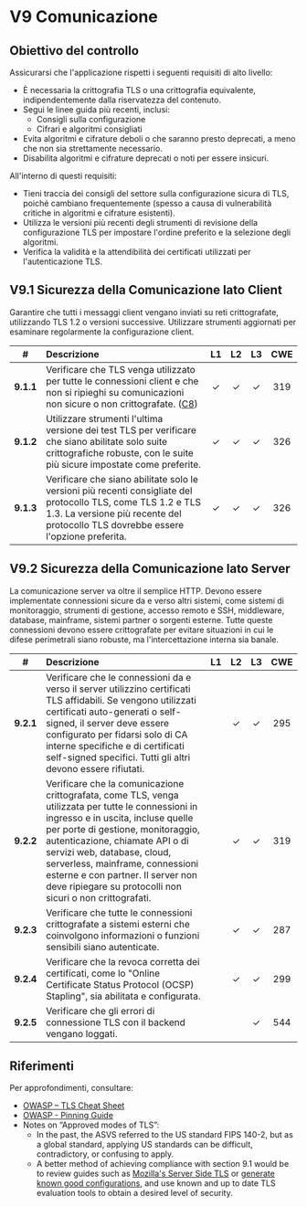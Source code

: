 # V9 Comunicazione

## Obiettivo del controllo

Assicurarsi che l'applicazione rispetti i seguenti requisiti di alto livello:

* È necessaria la crittografia TLS o una crittografia equivalente, indipendentemente dalla riservatezza del contenuto.
* Segui le linee guida più recenti, inclusi:
  * Consigli sulla configurazione
  * Cifrari e algoritmi consigliati
* Evita algoritmi e cifrature deboli o che saranno presto deprecati, a meno che non sia strettamente necessario.
* Disabilita algoritmi e cifrature deprecati o noti per essere insicuri.

All'interno di questi requisiti:

* Tieni traccia dei consigli del settore sulla configurazione sicura di TLS, poiché cambiano frequentemente (spesso a causa di vulnerabilità critiche in algoritmi e cifrature esistenti).
* Utilizza le versioni più recenti degli strumenti di revisione della configurazione TLS per impostare l'ordine preferito e la selezione degli algoritmi.
* Verifica la validità e la attendibilità dei certificati utilizzati per l'autenticazione TLS.

## V9.1 Sicurezza della Comunicazione lato Client

Garantire che tutti i messaggi client vengano inviati su reti crittografate, utilizzando TLS 1.2 o versioni successive. 
Utilizzare strumenti aggiornati per esaminare regolarmente la configurazione client.

| # | Descrizione | L1 | L2 | L3 | CWE |
| :---: | :--- | :---: | :---:| :---: | :---: |
| **9.1.1** | Verificare che TLS venga utilizzato per tutte le connessioni client e che non si ripieghi su comunicazioni non sicure o non crittografate. ([C8](https://owasp.org/www-project-proactive-controls/#div-numbering)) | ✓ | ✓ | ✓ | 319 |
| **9.1.2** | Utilizzare strumenti l'ultima versione dei test TLS per verificare che siano abilitate solo suite crittografiche robuste, con le suite più sicure impostate come preferite. | ✓ | ✓ | ✓ | 326 |
| **9.1.3** | Verificare che siano abilitate solo le versioni più recenti consigliate del protocollo TLS, come TLS 1.2 e TLS 1.3. La versione più recente del protocollo TLS dovrebbe essere l'opzione preferita.	 | ✓ | ✓ | ✓ | 326 |

## V9.2 Sicurezza della Comunicazione lato Server

La comunicazione server va oltre il semplice HTTP. Devono essere implementate connessioni sicure da e verso altri sistemi, come sistemi di monitoraggio, strumenti di gestione, accesso remoto e SSH, middleware, database, mainframe, sistemi partner o sorgenti esterne. Tutte queste connessioni devono essere crittografate per evitare situazioni in cui le difese perimetrali siano robuste, ma l'intercettazione interna sia banale.

| # | Descrizione | L1 | L2 | L3 | CWE |
| :---: | :--- | :---: | :---:| :---: | :---: |
| **9.2.1** | Verificare che le connessioni da e verso il server utilizzino certificati TLS affidabili. Se vengono utilizzati certificati auto-generati o self-signed, il server deve essere configurato per fidarsi solo di CA interne specifiche e di certificati self-signed specifici. Tutti gli altri devono essere rifiutati.	 | | ✓ | ✓ | 295 |
| **9.2.2** | Verificare che la comunicazione crittografata, come TLS, venga utilizzata per tutte le connessioni in ingresso e in uscita, incluse quelle per porte di gestione, monitoraggio, autenticazione, chiamate API o di servizi web, database, cloud, serverless, mainframe, connessioni esterne e con partner. Il server non deve ripiegare su protocolli non sicuri o non crittografati.	 | | ✓ | ✓ | 319 |
| **9.2.3** | Verificare che tutte le connessioni crittografate a sistemi esterni che coinvolgono informazioni o funzioni sensibili siano autenticate.	 | | ✓ | ✓ | 287 |
| **9.2.4** | Verificare che la revoca corretta dei certificati, come lo "Online Certificate Status Protocol (OCSP) Stapling", sia abilitata e configurata.	 | | ✓ | ✓ | 299 |
| **9.2.5** | Verificare che gli errori di connessione TLS con il backend vengano loggati.	 | | | ✓ | 544 |

## Riferimenti

Per approfondimenti, consultare:

* [OWASP – TLS Cheat Sheet](https://cheatsheetseries.owasp.org/cheatsheets/Transport_Layer_Protection_Cheat_Sheet.html)
* [OWASP - Pinning Guide](https://owasp.org/www-community/controls/Certificate_and_Public_Key_Pinning)
* Notes on “Approved modes of TLS”:
    * In the past, the ASVS referred to the US standard FIPS 140-2, but as a global standard, applying US standards can be difficult, contradictory, or confusing to apply.
    * A better method of achieving compliance with section 9.1 would be to review guides such as [Mozilla's Server Side TLS](https://wiki.mozilla.org/Security/Server_Side_TLS) or [generate known good configurations](https://mozilla.github.io/server-side-tls/ssl-config-generator/), and use known and up to date TLS evaluation tools to obtain a desired level of security.
